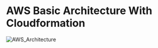 # AWS Basic Architecture With Cloudformation

![AWS_Architecture](https://user-images.githubusercontent.com/73191137/147386397-1722bcb9-8ba2-4286-89b6-095d81cbdd22.png)

